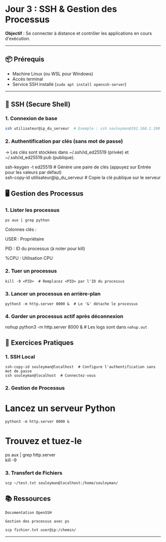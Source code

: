 # Jour 3 : SSH & Gestion des Processus  
**Objectif** : Se connecter à distance et contrôler les applications en cours d'exécution.  

---

## 📦 Prérequis  
- Machine Linux (ou WSL pour Windows)  
- Accès terminal  
- Service SSH installé (`sudo apt install openssh-server`)  

---

## 🔑 SSH (Secure Shell)  

### 1. Connexion de base  
```bash
ssh utilisateur@ip_du_serveur  # Exemple : ssh souleyman@192.168.1.100

```

### 2. Authentification par clés (sans mot de passe)  

→ Les clés sont stockées dans ~/.ssh/id_ed25519 (privée) et ~/.ssh/id_ed25519.pub (publique).

ssh-keygen -t ed25519  # Génère une paire de clés (appuyez sur Entrée pour les valeurs par défaut)  
ssh-copy-id utilisateur@ip_du_serveur  # Copie la clé publique sur le serveur  

## 🖥 Gestion des Processus
### 1. Lister les processus

    ps aux | grep python  

Colonnes clés :

USER : Propriétaire

PID : ID du processus (à noter pour kill)

%CPU : Utilisation CPU

### 2. Tuer un processus

    kill -9 <PID>  # Remplacez <PID> par l'ID du processus  

### 3. Lancer un processus en arrière-plan


    python3 -m http.server 8000 &  # Le '&' détache le processus  

### 4. Garder un processus actif après déconnexion

nohup python3 -m http.server 8000 &  # Les logs sont dans `nohup.out`  

## 🚀 Exercices Pratiques

### 1. SSH Local

    ssh-copy-id souleyman@localhost  # Configure l'authentification sans mot de passe  
    ssh souleyman@localhost  # Connectez-vous  

### 2. Gestion de Processus

# Lancez un serveur Python  

    python3 -m http.server 8000 &  

# Trouvez et tuez-le  

ps aux | grep http.server  
kill -9 <PID>  

### 3. Transfert de Fichiers


    scp ~/test.txt souleyman@localhost:/home/souleyman/  

## 📚 Ressources

    Documentation OpenSSH

    Gestion des processus avec ps

    scp fichier.txt user@ip:/chemin/

---